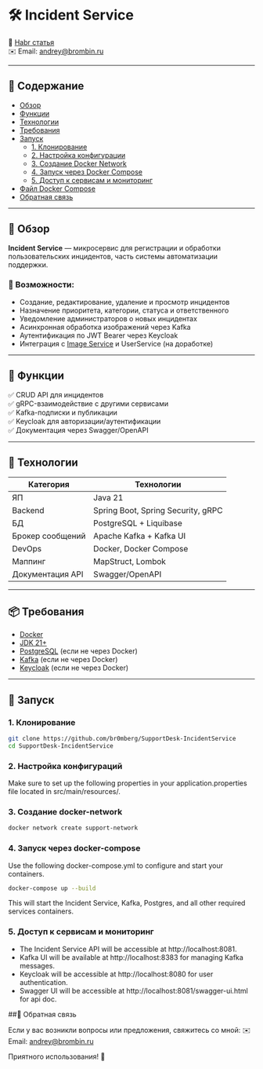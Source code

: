 # 🛠 Incident Service

📘 [Habr статья](https://habr.com/ru/articles/870640/)  
✉️ Email: andrey@brombin.ru

---

## 📖 Содержание

- [Обзор](#-обзор)
- [Функции](#-функции)
- [Технологии](#-технологии)
- [Требования](#-требования)
- [Запуск](#-запуск)
  - [1. Клонирование](#1-клонирование)
  - [2. Настройка конфигурации](#2-настройка-конфигурации)
  - [3. Создание Docker Network](#3-создание-docker-network)
  - [4. Запуск через Docker Compose](#4-запуск-через-docker-compose)
  - [5. Доступ к сервисам и мониторинг](#5-доступ-к-сервисам-и-мониторинг)
- [Файл Docker Compose](#-файл-docker-compose)
- [Обратная связь](#-обратная-связь)

---

## 🧭 Обзор

**Incident Service** — микросервис для регистрации и обработки пользовательских инцидентов, часть системы автоматизации поддержки.

### 💼 Возможности:

- Создание, редактирование, удаление и просмотр инцидентов
- Назначение приоритета, категории, статуса и ответственного
- Уведомление администраторов о новых инцидентах
- Асинхронная обработка изображений через Kafka
- Аутентификация по JWT Bearer через Keycloak
- Интеграция с [Image Service](https://github.com/br0mberg/SupportDesk-ImageService) и UserService (на доработке)

---

## 🚀 Функции

✅ CRUD API для инцидентов  
✅ gRPC-взаимодействие с другими сервисами  
✅ Kafka-подписки и публикации  
✅ Keycloak для авторизации/аутентификации  
✅ Документация через Swagger/OpenAPI

---

## 🔧 Технологии

| Категория         | Технологии                         |
|------------------|------------------------------------|
| ЯП                | Java 21                            |
| Backend           | Spring Boot, Spring Security, gRPC |
| БД                | PostgreSQL + Liquibase             |
| Брокер сообщений  | Apache Kafka + Kafka UI            |
| DevOps            | Docker, Docker Compose             |
| Маппинг           | MapStruct, Lombok                  |
| Документация API  | Swagger/OpenAPI                    |

---

## 📦 Требования

- [Docker](https://www.docker.com/)
- [JDK 21+](https://www.oracle.com/java/technologies/javase/jdk21-archive-downloads.html)
- [PostgreSQL](https://www.postgresql.org/) (если не через Docker)
- [Kafka](https://kafka.apache.org/downloads) (если не через Docker)
- [Keycloak](https://www.keycloak.org/) (если не через Docker)

---

## 🚀 Запуск

### 1. Клонирование

```bash
git clone https://github.com/br0mberg/SupportDesk-IncidentService
cd SupportDesk-IncidentService
```

### 2. Настройка конфигураций
Make sure to set up the following properties in your application.properties 
file located in src/main/resources/.

### 3. Создание docker-network
```bash
docker network create support-network
```
### 4. Запуск через docker-compose
Use the following docker-compose.yml to configure and start your containers.
```bash
docker-compose up --build
```
This will start the Incident Service, Kafka, Postgres, and all other required services containers.

### 5. Доступ к сервисам и мониторинг
- The Incident Service API will be accessible at http://localhost:8081.
- Kafka UI will be available at http://localhost:8383 for managing Kafka messages.
- Keycloak will be accessible at http://localhost:8080 for user authentication.
- Swagger UI will be accessible at http://localhost:8081/swagger-ui.html for api doc.

##🤝 Обратная связь

Если у вас возникли вопросы или предложения, свяжитесь со мной:
✉️ Email: andrey@brombin.ru

Приятного использования! 🎉



